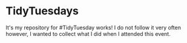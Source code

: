 # TidyTuesdays
It's my repository for #TidyTuesday works! I do not follow it very often however, I wanted to collect what I did when I attended this event.
